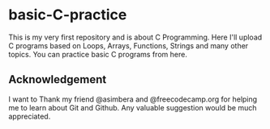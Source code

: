 # basic-C-practice
This is my very first repository and is about C Programming. Here I'll upload C programs based on Loops, Arrays, Functions, Strings and many other topics.
You can practice basic C programs from here. 

## Acknowledgement
I want to Thank my friend @asimbera and @freecodecamp.org for helping me to learn about Git and Github.
Any valuable suggestion would be much appreciated.
